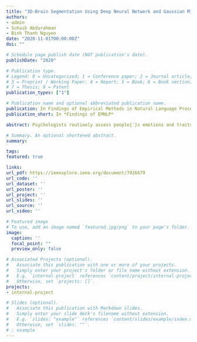 ```yaml
---
title: "3D-Brain Segmentation Using Deep Neural Network and Gaussian Mixture Model"
authors:
- admin
- Suhaib Abdurahman
- Binh Thanh Nguyen
date: "2020-11-01T00:00:00Z"
doi: ""

# Schedule page publish date (NOT publication's date).
publishDate: "2020"

# Publication type.
# Legend: 0 = Uncategorized; 1 = Conference paper; 2 = Journal article;
# 3 = Preprint / Working Paper; 4 = Report; 5 = Book; 6 = Book section;
# 7 = Thesis; 8 = Patent
publication_types: ["1"]

# Publication name and optional abbreviated publication name.
publication: In Findings of Empirical Methods in Natural Language Processing
publication_short: In *Findings of EMNLP*

abstract: Psychologists routinely assess people{'}s emotions and traits, such as their personality, by collecting their responses to survey questionnaires. Such assessments can be costly in terms of both time and money, and often lack generalizability, as existing data cannot be used to predict responses for new survey questions or participants. In this study, we propose a method for predicting a participant{'}s questionnaire response using their social media texts and the text of the survey question they are asked. Specifically, we use Natural Language Processing (NLP) tools such as BERT embeddings to represent both participants (via the text they write) and survey questions as embeddings vectors, allowing us to predict responses for out-of-sample participants and questions. Our novel approach can be used by researchers to integrate new participants or new questions into psychological studies without the constraint of costly data collection, facilitating novel practical applications and furthering the development of psychological theory. Finally, as a side contribution, the success of our model also suggests a new approach to study survey questions using NLP tools such as text embeddings rather than response data used in traditional methods.

# Summary. An optional shortened abstract.
summary:

tags:
featured: true

links:
url_pdf: https://ieeexplore.ieee.org/document/7926679
url_code: ''
url_dataset: ''
url_poster: ''
url_project: ''
url_slides: ''
url_source: ''
url_video: ''

# Featured image
# To use, add an image named `featured.jpg/png` to your page's folder. 
image:
  caption: ''
  focal_point: ""
  preview_only: false

# Associated Projects (optional).
#   Associate this publication with one or more of your projects.
#   Simply enter your project's folder or file name without extension.
#   E.g. `internal-project` references `content/project/internal-project/index.md`.
#   Otherwise, set `projects: []`.
projects:
- internal-project

# Slides (optional).
#   Associate this publication with Markdown slides.
#   Simply enter your slide deck's filename without extension.
#   E.g. `slides: "example"` references `content/slides/example/index.md`.
#   Otherwise, set `slides: ""`.
# : example
---
```

